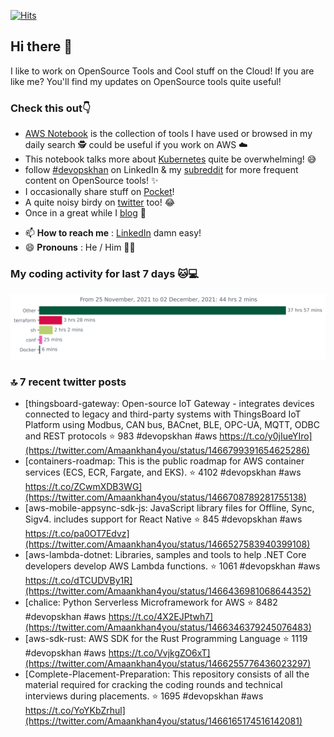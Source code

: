[![Hits](https://hits.seeyoufarm.com/api/count/incr/badge.svg?url=https%3A%2F%2Fgithub.com%2Fakhan4u%2Fhit-counter&count_bg=%2379C83D&title_bg=%23555555&icon=&icon_color=%23E7E7E7&title=visits&edge_flat=false)](https://hits.seeyoufarm.com)

## Hi there 👋

I like to work on OpenSource Tools and Cool stuff on the Cloud! If you are like me? You'll find my updates on OpenSource tools quite useful!

### Check this out👇

* [AWS Notebook](https://histre.com/public/notebooks/dnllyanu/aws/) is the collection of tools I have used or browsed in my daily search 🕵️ could be useful if you work on AWS ☁️
* This notebook talks more about [Kubernetes](https://histre.com/public/notebooks/6uxdvo3y/kubernetes/) quite be overwhelming! 😅
* follow [#devopskhan](https://www.linkedin.com/feed/hashtag/devopskhan/) on LinkedIn & my [subreddit](https://www.reddit.com/r/devopskhan/) for more frequent content on OpenSource tools! ✨
* I occasionally share stuff on [Pocket](https://getpocket.com/@ej6g8d1dp2829A16a9Tf5d4T6bAMp3d8791rejDe86yem3bm4e14ex4fT4dluk29)!
* A quite noisy birdy on [twitter](https://twitter.com/Amaankhan4you) too! 😂
* Once in a great while I [blog](https://linuxparrot.com/) 😬


- 📫 **How to reach me** : [LinkedIn](https://www.linkedin.com/in/amaan-khan-linux-ninja) damn easy!
- 😄 **Pronouns** : He / Him 🤷‍♂️

### My coding activity for last 7 days 🐱💻

<img src="https://github.com/akhan4u/akhan4u/blob/main/images/stat.svg" alt="Amaan's Wakatime Activity!"/>

### 🔝 7 recent twitter posts
<!-- DEVDOJO:START -->
- [thingsboard-gateway: Open-source IoT Gateway - integrates devices connected to legacy and third-party systems with ThingsBoard IoT Platform using Modbus, CAN bus, BACnet, BLE, OPC-UA, MQTT, ODBC and REST protocols
⭐️ 983
#devopskhan #aws
https://t.co/y0jIueYIro](https://twitter.com/Amaankhan4you/status/1466799391654625286)
- [containers-roadmap: This is the public roadmap for AWS container services &lpar;ECS, ECR, Fargate, and EKS&rpar;. 
⭐️ 4102
#devopskhan #aws
https://t.co/ZCwmXDB3WG](https://twitter.com/Amaankhan4you/status/1466708789281755138)
- [aws-mobile-appsync-sdk-js: JavaScript library files for Offline, Sync, Sigv4. includes support for React Native
⭐️ 845
#devopskhan #aws
https://t.co/pa0OT7Edvz](https://twitter.com/Amaankhan4you/status/1466527583940399108)
- [aws-lambda-dotnet: Libraries, samples and tools to help .NET Core developers develop AWS Lambda functions.
⭐️ 1061
#devopskhan #aws
https://t.co/dTCUDVBy1R](https://twitter.com/Amaankhan4you/status/1466436981068644352)
- [chalice: Python Serverless Microframework for AWS
⭐️ 8482
#devopskhan #aws
https://t.co/4X2EJPtwh7](https://twitter.com/Amaankhan4you/status/1466346379245076483)
- [aws-sdk-rust: AWS SDK for the Rust Programming Language
⭐️ 1119
#devopskhan #aws
https://t.co/VvjkgZO6xT](https://twitter.com/Amaankhan4you/status/1466255776436023297)
- [Complete-Placement-Preparation: This repository consists of all the material required for cracking the coding rounds and technical interviews during placements.
⭐️ 1695
#devopskhan #aws
https://t.co/YoYKbZrhul](https://twitter.com/Amaankhan4you/status/1466165174516142081)
<!-- DEVDOJO:END -->

<!-- ![Amaan's GitHub stats](https://github-readme-stats.vercel.app/api?username=akhan4u&count_private=true&show_icons=true&hide=contribs) -->
